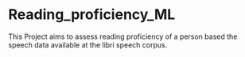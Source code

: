 # Reading_proficiency_ML
This Project aims to assess reading proficiency of a person based the speech data available at the libri speech corpus.
